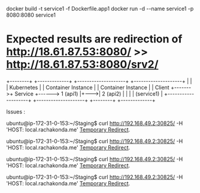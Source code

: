 


docker build -t service1 -f Dockerfile.app1
docker run -d --name service1 -p 8080:8080 service1

# Expected results are redirection of http://18.61.87.53:8080/ >> http://18.61.87.53:8080/srv2/



+--------+        +-------------+       +--------------------+      +--------------------+
|        |        | Kubernetes  |       | Container Instance  |     | Container Instance |
| Client +------->+  Service     +------>    1 (api1)         |+--->|    2 (api2)        |
|        |        |  (service1) |       +--------------------+      +--------------------+
+--------+        +-------------+        
                  


Issues :

ubuntu@ip-172-31-0-153:~/Staging$ curl http://192.168.49.2:30825/  -H 'HOST: local.rachakonda.me' 
<a href="/hey">Temporary Redirect</a>.

ubuntu@ip-172-31-0-153:~/Staging$ curl http://192.168.49.2:30825/  -H 'HOST: local.rachakonda.me' 
<a href="http://my-service.my-app.svc.cluster.local/hey">Temporary Redirect</a>.

ubuntu@ip-172-31-0-153:~/Staging$ curl http://192.168.49.2:30825/  -H 'HOST: local.rachakonda.me' 
<a href="/hey">Temporary Redirect</a>.

ubuntu@ip-172-31-0-153:~/Staging$ curl http://192.168.49.2:30825/  -H 'HOST: local.rachakonda.me' 
<a href="/hey">Temporary Redirect</a>.